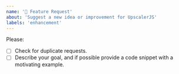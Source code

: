 ```yaml
---
name: '🚀 Feature Request'
about: 'Suggest a new idea or improvement for UpscalerJS'
labels: 'enhancement'
---
```


Please:

- [ ] Check for duplicate requests.
- [ ] Describe your goal, and if possible provide a code snippet with a motivating example.
